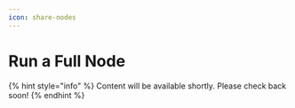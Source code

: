 ```yaml
---
icon: share-nodes
---
```


# Run a Full Node

{% hint style="info" %}
Content will be available shortly. Please check back soon!
{% endhint %}
